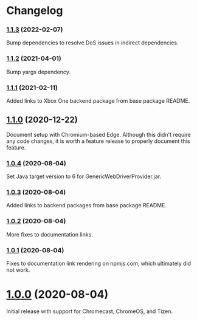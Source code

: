 # Changelog

### [1.1.3](https://github.com/shaka-project/generic-webdriver-server/compare/generic-webdriver-server-v1.1.2...generic-webdriver-server-v1.1.3) (2022-02-07)

Bump dependencies to resolve DoS issues in indirect dependencies.

### [1.1.2](https://github.com/shaka-project/generic-webdriver-server/compare/generic-webdriver-server-v1.1.1...generic-webdriver-server-v1.1.2) (2021-04-01)

Bump yargs dependency.

### [1.1.1](https://github.com/shaka-project/generic-webdriver-server/compare/generic-webdriver-server-v1.1.0...generic-webdriver-server-v1.1.1) (2021-02-11)

Added links to Xbox One backend package from base package README.

## [1.1.0](https://github.com/shaka-project/generic-webdriver-server/compare/generic-webdriver-server-v1.0.4...generic-webdriver-server-v1.1.0) (2020-12-22)

Document setup with Chromium-based Edge.  Although this didn't require any code
changes, it is worth a feature release to properly document this feature.

### [1.0.4](https://github.com/shaka-project/generic-webdriver-server/compare/generic-webdriver-server-v1.0.3...generic-webdriver-server-v1.0.4) (2020-08-04)

Set Java target version to 6 for GenericWebDriverProvider.jar.

### [1.0.3](https://github.com/shaka-project/generic-webdriver-server/compare/generic-webdriver-server-v1.0.2...generic-webdriver-server-v1.0.3) (2020-08-04)

Added links to backend packages from base package README.

### [1.0.2](https://github.com/shaka-project/generic-webdriver-server/compare/generic-webdriver-server-v1.0.1...generic-webdriver-server-v1.0.2) (2020-08-04)

More fixes to documentation links.

### [1.0.1](https://github.com/shaka-project/generic-webdriver-server/compare/generic-webdriver-server-v1.0.0...generic-webdriver-server-v1.0.1) (2020-08-04)

Fixes to documentation link rendering on npmjs.com, which ultimately did not
work.

# [1.0.0](https://github.com/shaka-project/generic-webdriver-server/commit/72100d7dffb4997d47360d5f0d81ae1409d6200b) (2020-08-04)

Initial release with support for Chromecast, ChromeOS, and Tizen.
